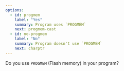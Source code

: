 ```yaml
---
options:
  - id: progmem
    label: "Yes"
    summary: Program uses `PROGMEM`
    next: progmem-cast
  - id: no-progmem
    label: "No"
    summary: Program doesn't use `PROGMEM`
    next: charptr
---
```


Do you use `PROGMEM` (Flash memory) in your program?